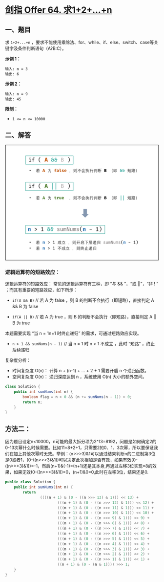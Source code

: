 # [剑指 Offer 64. 求1+2+…+n](https://leetcode-cn.com/problems/qiu-12n-lcof/)

## 一、题目

求 `1+2+...+n` ，要求不能使用乘除法、for、while、if、else、switch、case等关键字及条件判断语句（A?B:C）。

 

**示例 1：**

```
输入: n = 3
输出: 6
```

**示例 2：**

```
输入: n = 9
输出: 45
```

 

**限制：**

- `1 <= n <= 10000`



## 二、解答

![Picture1.png](Offer%2064.%20%E6%B1%821+2+%E2%80%A6+n.resource/2d25bb3aec987712b717f7954d93494beb0a3e352acee486b3ce58bce60ee07c-Picture1.png)

### 逻辑运算符的短路效应：

逻辑运算符的短路效应：
常见的逻辑运算符有三种，即 “与 && ”，“或 ||”，“非 ! ” ；而其有重要的短路效应，如下所示：

- `if(A && B)`  // 若 A 为 false ，则 B 的判断不会执行（即短路），直接判定 A && B 为 false

- `if(A || B)` // 若 A 为 true ，则 B 的判断不会执行（即短路），直接判定 A || B 为 true

本题需要实现 “当 n = 1n=1 时终止递归” 的需求，可通过短路效应实现。

- `n > 1 && sumNums(n - 1)` // 当 n = 1 时 n > 1 不成立 ，此时 “短路” ，终止后续递归

复杂度分析：

- 时间复杂度 O(n)： 计算 n + (n-1) + ... + 2 + 1 需要开启 n 个递归函数。
- 空间复杂度 O(n)： 递归深度达到 n ，系统使用 O(n) 大小的额外空间。

```java
class Solution {
    public int sumNums(int n) {
        boolean flag = n > 0 && (n += sumNums(n - 1)) > 0;
        return n;
    }
}
```

## 方法二：

因为题目设定n<10000，n可能的最大拆分项为2^13=8192，问题是如何确定2的0-13次幂什么时候需要。比如11=8+2+1，只需要2的0、1、3次幂，所以要保证我们在加上其他次幂时无效。举例：(n>>>3)&1可以通过结果判断n的二进制第3位是0或者1，(0-((n>>>3)&1))可以决定此次相加是否有效，如果有效(0-((n>>>3)&1))=-1，然后(n+1)&(-1)=(n+1)还是其本身,再通过左移3位实现×8的效果，如果无效(0-((n>>>3)&1))=0，(n+1)&0=0,此时在左移3位，结果还是0.

```java
public class Solution {
    public int sumNums(int n) {
        return
                ((((n + 1) & (0 - ((n >>> 13) & 1))) << 13) +
                        (((n + 1) & (0 - ((n >>> 12) & 1))) << 12) +
                        (((n + 1) & (0 - ((n >>> 11) & 1))) << 11) +
                        (((n + 1) & (0 - ((n >>> 10) & 1))) << 10) +
                        (((n + 1) & (0 - ((n >>> 9) & 1))) << 9) +
                        (((n + 1) & (0 - ((n >>> 8) & 1))) << 8) +
                        (((n + 1) & (0 - ((n >>> 7) & 1))) << 7) +
                        (((n + 1) & (0 - ((n >>> 6) & 1))) << 6) +
                        (((n + 1) & (0 - ((n >>> 5) & 1))) << 5) +
                        (((n + 1) & (0 - ((n >>> 4) & 1))) << 4) +
                        (((n + 1) & (0 - ((n >>> 3) & 1))) << 3) +
                        (((n + 1) & (0 - ((n >>> 2) & 1))) << 2) +
                        (((n + 1) & (0 - ((n >>> 1) & 1))) << 1) +
                        ((n + 1) & (0 - (n & 1)))) >>> 1;
    }
}

```

